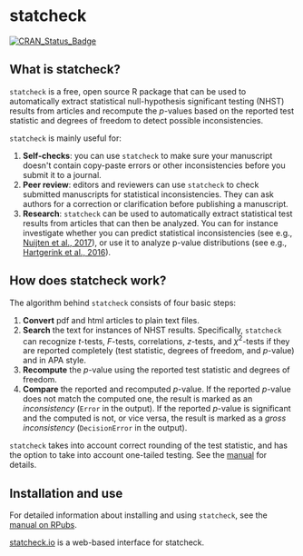 # statcheck

[![CRAN_Status_Badge](http://www.r-pkg.org/badges/version/statcheck)](https://cran.r-project.org/package=statcheck)

## What is statcheck?

`statcheck` is a free, open source R package that can be used to automatically extract statistical null-hypothesis significant testing (NHST) results from articles and recompute the *p*-values based on the reported test statistic and degrees of freedom to detect possible inconsistencies. 

`statcheck` is mainly useful for:

1. **Self-checks**: you can use `statcheck` to make sure your manuscript doesn't contain copy-paste errors or other inconsistencies before you submit it to a journal.
2. **Peer review**: editors and reviewers can use `statcheck` to check submitted manuscripts for statistical inconsistencies. They can ask authors for a correction or clarification before publishing a manuscript.
3. **Research**: `statcheck` can be used to automatically extract statistical test results from articles that can then be analyzed. You can for instance investigate whether you can predict statistical inconsistencies (see e.g., [Nuijten et al., 2017](https://www.collabra.org/article/10.1525/collabra.102/)), or use it to analyze p-value distributions (see e.g., [Hartgerink et al., 2016](https://peerj.com/articles/1935/)).

## How does statcheck work?

The algorithm behind `statcheck` consists of four basic steps:

1. **Convert** pdf and html articles to plain text files.
2. **Search** the text for instances of NHST results. Specifically, `statcheck` can recognize *t*-tests, *F*-tests, correlations, *z*-tests, and $\chi^2$-tests if they are reported completely (test statistic, degrees of freedom, and *p*-value) and in APA style.
3. **Recompute** the *p*-value using the reported test statistic and degrees of freedom.
4. **Compare** the reported and recomputed *p*-value. If the reported *p*-value does not match the computed one, the result is marked as an *inconsistency* (`Error` in the output). If the reported *p*-value is significant and the computed is not, or vice versa, the result is marked as a *gross inconsistency* (`DecisionError` in the output).

`statcheck` takes into account correct rounding of the test statistic, and has the option to take into account one-tailed testing. See the [manual](http://rpubs.com/michelenuijten/statcheckmanual) for details.

## Installation and use

For detailed information about installing and using `statcheck`, see the [manual on RPubs](http://rpubs.com/michelenuijten/statcheckmanual).

[statcheck.io](http://statcheck.io/) is a web-based interface for statcheck.
